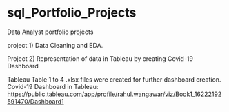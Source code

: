 # sql_Portfolio_Projects
Data Analyst portfolio projects 



project 1) Data Cleaning and EDA.

Project 2) Representation of data in Tableau by creating Covid-19 Dashboard
          
Tableau Table 1 to 4 .xlsx files were created for further dashboard creation.<br>
Covid-19 Dashboard in Tableau: <br>
          https://public.tableau.com/app/profile/rahul.wangawar/viz/Book1_16222192591470/Dashboard1
          
